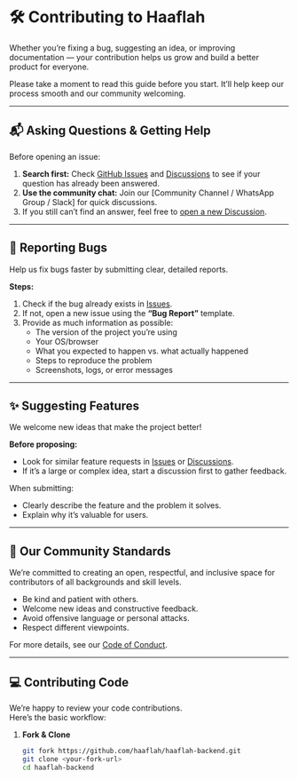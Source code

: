 # 🛠️ Contributing to Haaflah

Whether you’re fixing a bug, suggesting an idea, or improving documentation — your contribution helps us grow and build a better product for everyone.

Please take a moment to read this guide before you start. It’ll help keep our process smooth and our community welcoming.

---

## 📬 Asking Questions & Getting Help
Before opening an issue:
1. **Search first:** Check [GitHub Issues](../../issues) and [Discussions](../../discussions) to see if your question has already been answered.
2. **Use the community chat:** Join our [Community Channel / WhatsApp Group / Slack] for quick discussions.
3. If you still can’t find an answer, feel free to [open a new Discussion](../../discussions/new).

---

## 🐛 Reporting Bugs
Help us fix bugs faster by submitting clear, detailed reports.

**Steps:**
1. Check if the bug already exists in [Issues](../../issues).
2. If not, open a new issue using the **“Bug Report”** template.
3. Provide as much information as possible:
   - The version of the project you’re using
   - Your OS/browser
   - What you expected to happen vs. what actually happened
   - Steps to reproduce the problem
   - Screenshots, logs, or error messages

---

## ✨ Suggesting Features
We welcome new ideas that make the project better!

**Before proposing:**
- Look for similar feature requests in [Issues](../../issues) or [Discussions](../../discussions).
- If it’s a large or complex idea, start a discussion first to gather feedback.

When submitting:
- Clearly describe the feature and the problem it solves.
- Explain why it’s valuable for users.

---

## 🤝 Our Community Standards
We’re committed to creating an open, respectful, and inclusive space for contributors of all backgrounds and skill levels.

- Be kind and patient with others.
- Welcome new ideas and constructive feedback.
- Avoid offensive language or personal attacks.
- Respect different viewpoints.

For more details, see our [Code of Conduct](./CODE_OF_CONDUCT.md).

---

## 💻 Contributing Code
We’re happy to review your code contributions.  
Here’s the basic workflow:

1. **Fork & Clone**
   ```bash
   git fork https://github.com/haaflah/haaflah-backend.git
   git clone <your-fork-url>
   cd haaflah-backend
